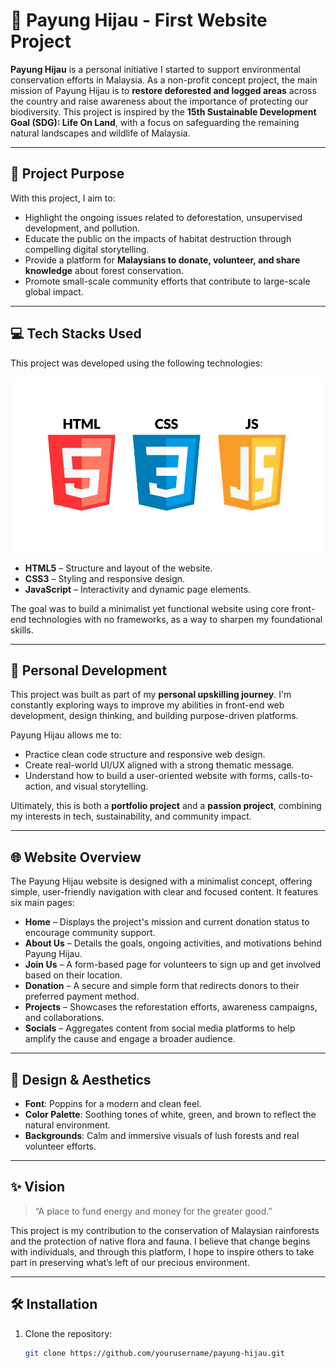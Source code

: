 # 🌿 Payung Hijau - First Website Project

**Payung Hijau** is a personal initiative I started to support environmental conservation efforts in Malaysia. As a non-profit concept project, the main mission of Payung Hijau is to **restore deforested and logged areas** across the country and raise awareness about the importance of protecting our biodiversity. This project is inspired by the **15th Sustainable Development Goal (SDG): Life On Land**, with a focus on safeguarding the remaining natural landscapes and wildlife of Malaysia.

---

## 🧭 Project Purpose

With this project, I aim to:

- Highlight the ongoing issues related to deforestation, unsupervised development, and pollution.
- Educate the public on the impacts of habitat destruction through compelling digital storytelling.
- Provide a platform for **Malaysians to donate, volunteer, and share knowledge** about forest conservation.
- Promote small-scale community efforts that contribute to large-scale global impact.

---

## 💻 Tech Stacks Used

This project was developed using the following technologies:

 <img src="img/html5-css3-js-icon-set-web-development-logo-vector-29309315.jpg" alt="Tech Stack Used" width="500" height="auto"/>

- **HTML5** – Structure and layout of the website.
- **CSS3** – Styling and responsive design.
- **JavaScript** – Interactivity and dynamic page elements.

The goal was to build a minimalist yet functional website using core front-end technologies with no frameworks, as a way to sharpen my foundational skills.

---

## 🧠 Personal Development

This project was built as part of my **personal upskilling journey**. I'm constantly exploring ways to improve my abilities in front-end web development, design thinking, and building purpose-driven platforms.

Payung Hijau allows me to:

- Practice clean code structure and responsive web design.
- Create real-world UI/UX aligned with a strong thematic message.
- Understand how to build a user-oriented website with forms, calls-to-action, and visual storytelling.

Ultimately, this is both a **portfolio project** and a **passion project**, combining my interests in tech, sustainability, and community impact.

---

## 🌐 Website Overview

The Payung Hijau website is designed with a minimalist concept, offering simple, user-friendly navigation with clear and focused content. It features six main pages:

- **Home** – Displays the project's mission and current donation status to encourage community support.
- **About Us** – Details the goals, ongoing activities, and motivations behind Payung Hijau.
- **Join Us** – A form-based page for volunteers to sign up and get involved based on their location.
- **Donation** – A secure and simple form that redirects donors to their preferred payment method.
- **Projects** – Showcases the reforestation efforts, awareness campaigns, and collaborations.
- **Socials** – Aggregates content from social media platforms to help amplify the cause and engage a broader audience.

---

## 🎨 Design & Aesthetics

- **Font**: Poppins for a modern and clean feel.
- **Color Palette**: Soothing tones of white, green, and brown to reflect the natural environment.
- **Backgrounds**: Calm and immersive visuals of lush forests and real volunteer efforts.

---

## ✨ Vision

> “A place to fund energy and money for the greater good.”

This project is my contribution to the conservation of Malaysian rainforests and the protection of native flora and fauna. I believe that change begins with individuals, and through this platform, I hope to inspire others to take part in preserving what’s left of our precious environment.

---

## 🛠 Installation

1. Clone the repository:
   ```bash
   git clone https://github.com/yourusername/payung-hijau.git
